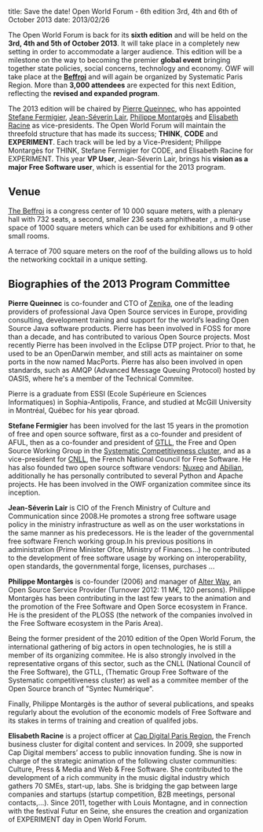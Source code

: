 title: Save the date! Open World Forum - 6th edition 3rd, 4th and 6th of October 2013
date: 2013/02/26

The Open World Forum is back for its **sixth edition** and will be held on the **3rd, 4th and 5th of October 2013**. It will take place in a completely new setting in order to accommodate a larger audience. This edition will be a milestone on the way to becoming the premier **global event** bringing together state policies, social concerns, technology and economy. OWF will take place at the **[Beffroi](/en/venue/)** and will again be organized by Systematic Paris Region. More than **3,000 attendees** are expected for this next Edition, reflecting the **revised and expanded program**.

The 2013 edition will be chaired by [Pierre Queinnec](#pqe), who has appointed [Stefane Fermigier](#sfr), [Jean-Séverin Lair](#jsl), [Philippe Montargès](#pmo) and [Elisabeth Racine](#era) as vice-presidents. The Open World Forum will maintain the threefold structure that has made its success; **THINK**, **CODE** and **EXPERIMENT**. Each track will be led by a Vice-President; Philippe Montargès for THINK, Stefane Fermigier for CODE, and Elisabeth Racine for EXPERIMENT. This year **VP User**, Jean-Séverin Lair, brings his **vision as a major Free Software user**, which  is essential for the 2013 program.

## Venue

[The Beffroi](/en/venue/) is a congress center of 10 000 square meters, with a plenary hall with 732 seats, a second, smaller 236 seats amphitheater  , a multi-use space of 1000 square meters which can be used for exhibitions and 9 other small rooms.

A terrace of 700 square meters on the roof of the building allows us to hold the networking cocktail in a unique setting.

## Biographies of the 2013 Program Committee

<a id="pqe"></a>
**Pierre Queinnec** is co-founder and CTO of [Zenika](http://www.zenika.com/), one of the leading providers of professional Java Open Source services in Europe, providing consulting, development training and support for the world’s leading Open Source Java software products. Pierre has been involved in FOSS for more than a decade, and has contributed to various Open Source projects. Most recently Pierre has been involved in the Eclipse DTP project. Prior to that, he used to be an OpenDarwin member, and still acts as maintainer on some ports in the now named MacPorts. Pierre has also been involved in open standards, such as AMQP (Advanced Message Queuing Protocol) hosted by OASIS, where he's a member of the Technical Commitee.

Pierre is a graduate from ESSI (Ecole Supérieure en Sciences Informatiques) in Sophia-Antipolis, France, and studied at McGill University in Montréal, Québec for his year qbroad.

<a id="sfr"></a>
**Stefane Fermigier** has been involved for the last 15 years in the promotion of free and open source software, first as a co-founder and president of AFUL, then as a co-founder and president of [GTLL](http://www.gt-logiciel-libre.org/), the Free and Open Source Working Group in the [Systematic Competitiveness cluster](http://www.systematic-paris-region.org/), and as a vice-president for [CNLL](http://www.cnll.fr/), the French National Council for Free Software. He has also founded two open source software vendors: [Nuxeo](http://www.nuxeo.com/) and [Abilian](http://www.abilian.com), additionally he has personally contributed to several Python and Apache projects. He has been involved in the OWF organization commitee since its inception.

<a id="jsl"></a>
**Jean-Séverin Lair** is CIO of the French Ministry of Culture and Communication since 2008.He promotes a strong free software usage policy in the ministry infrastructure as well as on the user workstations in the same manner as his predecessors. He is the leader of the governmental free software French working group.In his previous positions in administration (Prime Minister Ofce, Ministry of Finances...) he contributed to the development of free software usage by working on interoperability, open standards, the governmental forge, licenses, purchases ...

<a id="pmo"></a>
**Philippe Montargès** is co-founder (2006) and manager of [Alter Way](http://www.alterway.fr/), an Open Source Service Provider (Turnover 2012: 11 M€, 120 persons). Philippe Montargès has been contributing in the last few years to the animation and the promotion of the Free Software and Open Sorce ecosystem in France. He is the president of the PLOSS (the network of the companies involved in the Free Software ecosystem in the Paris Area).

Being the former president of the 2010 edition of the Open World Forum, the international gathering of big actors in open technologies, he is still a member of its organizing commitee. He is also strongly involved in the representative organs of this sector, such as the CNLL (National Council of the Free Software), the GTLL, (Thematic Group Free Software of the Systematic competitiveness cluster) as well as a commitee member of the Open Source branch of "Syntec Numérique".

Finally, Philippe Montargès is the author of several publications, and speaks regularly about the evolution of the economic models of Free Software and its stakes in terms of training and creation of qualifed jobs.

<a id="era"></a>
**Elisabeth Racine** is a project officer at [Cap Digital Paris Region](http://www.capdigital.com/), the French business cluster for digital content and services. In 2009, she supported Cap Digital members’ access to public innovation funding. She is now in charge of the strategic animation of the following cluster communities: Culture, Press & Media and Web & Free Software. She contributed to the development of a rich community in the music digital industry which gathers 70 SMEs, start-up, labs. She is bridging the gap between large companies and startups (startup competition, B2B meetings, personal contacts,…). Since 2011, together with Louis Montagne, and in connection with the festival Futur en Seine, she ensures the creation and organization of EXPERIMENT day in Open World Forum.
